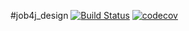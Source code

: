 #job4j_design
[![Build Status](https://travis-ci.org/Jazzik42/job4j_design.svg?branch=master)](https://travis-ci.org/Jazzik42/job4j_design)
[![codecov](https://codecov.io/gh/Jazzik42/job4j_design/branch/master/graph/badge.svg)](https://codecov.io/gh/Jazzik42/job4j_design)

